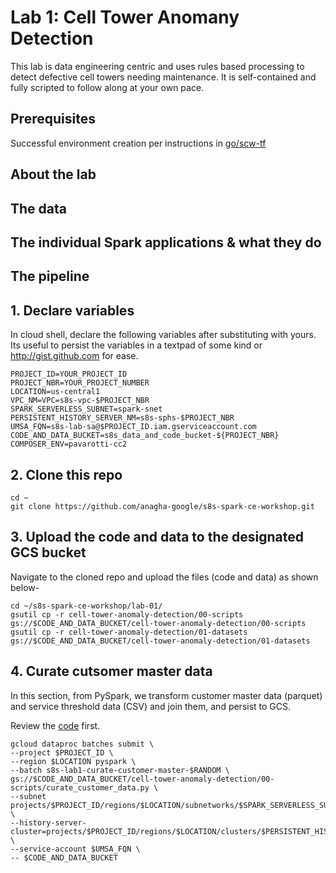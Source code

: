 # Lab 1: Cell Tower Anomany Detection

This lab is data engineering centric and uses rules based processing to detect defective cell towers needing maintenance. It is self-contained and fully scripted to follow along at your own pace.

## Prerequisites

Successful environment creation per instructions in [go/scw-tf](go/scw-tf)

## About the lab

## The data

## The individual Spark applications & what they do

## The pipeline

## 1. Declare variables

In cloud shell, declare the following variables after substituting with yours. Its useful to persist the variables in a textpad of some kind or http://gist.github.com for ease.

```
PROJECT_ID=YOUR_PROJECT_ID
PROJECT_NBR=YOUR_PROJECT_NUMBER
LOCATION=us-central1
VPC_NM=VPC=s8s-vpc-$PROJECT_NBR
SPARK_SERVERLESS_SUBNET=spark-snet
PERSISTENT_HISTORY_SERVER_NM=s8s-sphs-$PROJECT_NBR
UMSA_FQN=s8s-lab-sa@$PROJECT_ID.iam.gserviceaccount.com
CODE_AND_DATA_BUCKET=s8s_data_and_code_bucket-${PROJECT_NBR}
COMPOSER_ENV=pavarotti-cc2
```

## 2. Clone this repo

```
cd ~
git clone https://github.com/anagha-google/s8s-spark-ce-workshop.git
```

## 3. Upload the code and data to the designated GCS bucket
Navigate to the cloned repo and upload the files (code and data) as shown below-
```
cd ~/s8s-spark-ce-workshop/lab-01/
gsutil cp -r cell-tower-anomaly-detection/00-scripts gs://$CODE_AND_DATA_BUCKET/cell-tower-anomaly-detection/00-scripts
gsutil cp -r cell-tower-anomaly-detection/01-datasets gs://$CODE_AND_DATA_BUCKET/cell-tower-anomaly-detection/01-datasets
```

## 4. Curate cutsomer master data
In this section, from PySpark, we transform customer master data (parquet) and service threshold data (CSV) and join them, and persist to GCS.<br>

Review the [code](lab-01/cell-tower-anomaly-detection/00-scripts/curate_customer_data.py) first.

```
gcloud dataproc batches submit \
--project $PROJECT_ID \
--region $LOCATION pyspark \
--batch s8s-lab1-curate-customer-master-$RANDOM \
gs://$CODE_AND_DATA_BUCKET/cell-tower-anomaly-detection/00-scripts/curate_customer_data.py \
--subnet projects/$PROJECT_ID/regions/$LOCATION/subnetworks/$SPARK_SERVERLESS_SUBNET \
--history-server-cluster=projects/$PROJECT_ID/regions/$LOCATION/clusters/$PERSISTENT_HISTORY_SERVER_NM \
--service-account $UMSA_FQN \
-- $CODE_AND_DATA_BUCKET
```
